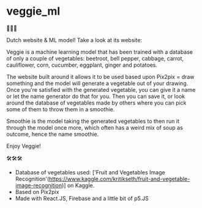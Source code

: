 # veggie_ml

🥕🥕🥕

Dutch website & ML model!
Take a look at its website: 

Veggie is a machine learning model that has been trained with a database of only a couple of vegetables: beetroot, bell pepper, cabbage, carrot, cauliflower, corn, cucumber, eggplant, ginger and potatoes.

The website built around it allows it to be used based upon Pix2pix = draw something and the model will generate a vegetable out of your drawing.
Once you're satisfied with the generated vegetable, you can give it a name or let the name generator do that for you. 
Then you can save it, or look around the database of vegetables made by others where you can pick some of them to throw them in a smoothie.

Smoothie is the model taking the generated vegetables to then run it through the model once more, which often has a weird mix of soup as outcome, hence the name smoothie.

Enjoy Veggie!

🛠🛠🛠

- Database of vegetables used: ['Fruit and Vegetables Image Recognition'(https://www.kaggle.com/kritikseth/fruit-and-vegetable-image-recognition)] on Kaggle.
- Based on Pix2pix
- Made with React.JS, Firebase and a little bit of p5.JS
